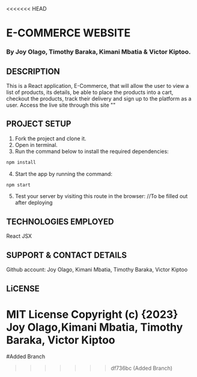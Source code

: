 <<<<<<< HEAD

# E-COMMERCE WEBSITE
### By Joy Olago, Timothy Baraka, Kimani Mbatia & Victor Kiptoo.

## DESCRIPTION
This is a React application, E-Commerce, that will allow the user to view a list of products, its details, be able to place the products into a cart, checkout the products, track their delivery and sign up to the platform as a user. Access the live site through this site ""
## PROJECT SETUP
 1. Fork the project and clone it.
 2. Open in terminal.
 3. Run the command below to install the required dependencies:

 ```sh
npm install
```
 4. Start the app by running the command:
 
 ```sh
npm start
```
 5. Test your server by visiting this route in the browser:
 //To be filled out after deploying
 

## TECHNOLOGIES EMPLOYED
React
JSX

## SUPPORT & CONTACT DETAILS
Github account: Joy Olago, Kimani Mbatia, Timothy Baraka, Victor Kiptoo

## LiCENSE
MIT License Copyright (c) {2023} Joy Olago,Kimani Mbatia, Timothy Baraka, Victor Kiptoo
=======
#Added Branch
>>>>>>> df736bc (Added Branch)
